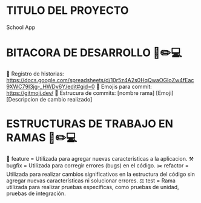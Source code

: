# TITULO DEL PROYECTO
School App

# BITACORA DE DESARROLLO 📑✏️💻
📒 Registro de historias: https://docs.google.com/spreadsheets/d/10r5z4A2s0HqQwaOGIoZw4fEac9XWC79I3jg-_HWDv6Y/edit#gid=0
🎹 Emojis para commit:    https://gitmoji.dev/
🔨 Estrucura de commits: [nombre rama] [Emoji] [Descripcion de cambio realizado]

# ESTRUCTURAS DE TRABAJO EN RAMAS 📑✏️💻
🏹 feature = Utilizada para agregar nuevas caracteristicas a la aplicacion.
⚒️ bugfix = Utilizada para corregir errores (bugs) en el código. 
✂️ refactor = Utilizada para realizar cambios significativos en la estructura del código sin agregar nuevas características ni solucionar errores.
⚖️ test = Rama utilizada para realizar pruebas específicas, como pruebas de unidad, pruebas de integración.


